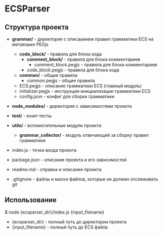 ECSParser
=========

Структура проекта
-----------------

* **grammar/**              - директория с описаанием правил грамматики ECS на метаязыке PEGjs
  - **code_block/**         - правила для блока кода
    * **comment_block/**    - правила для блока комментариев
      - comment_block.pegjs - правила для блока комментариев
    * code_block.pegjs      - правила для блока кода
  - **common/**             - общие правила 
    * common.pegjs          - общие правила
  - ECS.pegjs               - описание грамматики ECS (главный модуль)
  - initializer.pegjs       - инструкции инициализации грамматики ECS
  - config.json             - конфиг для сборки грамматики

* **node_modules/**         - директория с зависимостями проекта
* **test/**                 - юнит-тесты
* **utils/**                - вспомогательные модули проекта
  - **grammar_collector/**  - модуль отвечающий за сборку правил грамматики
* index.js                  - точка входа проекта
* package.json              - описание проекта и его зависимостей
* readme.md                 - справка и описание проекта
* .gitignore                - файлы и маски файлов, которые не должен отслеживать git

  
Использование
-------------

$ node {ecsparser_dir}/index.js {input_filename}

* {ecsparser_dir}   - полный путь до директории проекта
* {input_filename}  - полный путь до ECS файла
